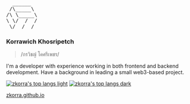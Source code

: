 <pre>
  ______
 /\_____\
/\ \_____\
\ \/  /  /
 \/__/__/
</pre>

### Korrawich Khosripetch

> /กรวิชญ์ โคศรีเพชร/ 

I'm a developer with experience working in both frontend and backend development. Have a background in leading a small web3-based project.

[![zkorra's top langs light](https://github-readme-stats.vercel.app/api/top-langs/?username=zkorra&hide=jupyter%20notebook&layout=compact&card_width=320&custom_title=Most%20used%20languages&title_color=1f2328&text_color=1f2328&border_color=d0d7de&border_radius=6&bg_color=00000000&size_weight=0.5&count_weight=0.5#gh-light-mode-only)](https://github.com/zkorra#gh-light-mode-only)
[![zkorra's top langs dark](https://github-readme-stats.vercel.app/api/top-langs/?username=zkorra&hide=jupyter%20notebook&layout=compact&card_width=320&custom_title=Most%20used%20languages&title_color=e6edf3&text_color=e6edf3&border_color=161b22&border_radius=6&bg_color=161b22&size_weight=0.5&count_weight=0.5#gh-dark-mode-only)](https://github.com/zkorra#gh-dark-mode-only)

[zkorra.github.io](https://zkorra.github.io)

